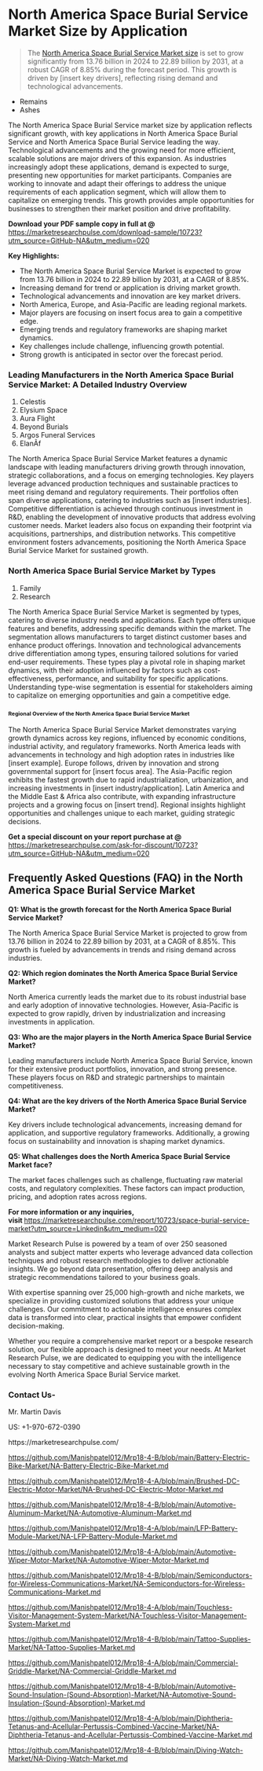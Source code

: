 <h1>North America Space Burial Service Market&nbsp;Size by Application</h1><blockquote><p>The <a href="https://marketresearchpulse.com/download-sample/10723?utm_source=GitHub-NA&amp;utm_medium=020">North America Space Burial Service Market size</a> is set to grow significantly from 13.76 billion in 2024 to 22.89 billion by 2031, at a robust CAGR of 8.85% during the forecast period. This growth is driven by [insert key drivers], reflecting rising demand and technological advancements.</p></blockquote><ul><li>Remains<li> Ashes</li></ul><p>The North America Space Burial Service market size by application reflects significant growth, with key applications in North America Space Burial Service and North America Space Burial Service leading the way. Technological advancements and the growing need for more efficient, scalable solutions are major drivers of this expansion. As industries increasingly adopt these applications, demand is expected to surge, presenting new opportunities for market participants. Companies are working to innovate and adapt their offerings to address the unique requirements of each application segment, which will allow them to capitalize on emerging trends. This growth provides ample opportunities for businesses to strengthen their market position and drive profitability.</p><p><strong>Download your PDF sample copy in full at @ </strong><a href="https://marketresearchpulse.com/download-sample/10723?utm_source=GitHub-NA&amp;utm_medium=020">https://marketresearchpulse.com/download-sample/10723?utm_source=GitHub-NA&amp;utm_medium=020</a></p><p><strong>Key Highlights: </strong></p><ul><li>The North America Space Burial Service Market is expected to grow from 13.76 billion in 2024 to 22.89 billion by 2031, at a CAGR of 8.85%.</li><li>Increasing demand for trend or application is driving market growth.</li><li>Technological advancements and innovation are key market drivers.</li><li>North America, Europe, and Asia-Pacific are leading regional markets.</li><li>Major players are focusing on insert focus area to gain a competitive edge.</li><li>Emerging trends and regulatory frameworks are shaping market dynamics.</li><li>Key challenges include challenge, influencing growth potential.</li><li>Strong growth is anticipated in sector over the forecast period.</li></ul><h3>Leading Manufacturers in the North America Space Burial Service Market: A Detailed Industry Overview</h3><ol><li>Celestis</li><li>Elysium Space</li><li>Aura Flight</li><li>Beyond Burials</li><li>Argos Funeral Services</li><li>ElanÃ­f</li></ol><div class="flex max-w-full flex-col flex-grow"><div class="min-h-8 text-message flex w-full flex-col items-end gap-2 whitespace-normal break-words [.text-message+&amp;]:mt-5" dir="auto" data-message-author-role="assistant" data-message-id="fd8432e4-4910-450d-b182-61b7bfb0a01f" data-message-model-slug="gpt-4o"><div class="flex w-full flex-col gap-1 empty:hidden first:pt-[3px]"><div class="markdown prose w-full break-words dark:prose-invert light"><p>The North America Space Burial Service Market features a dynamic landscape with leading manufacturers driving growth through innovation, strategic collaborations, and a focus on emerging technologies. Key players leverage advanced production techniques and sustainable practices to meet rising demand and regulatory requirements. Their portfolios often span diverse applications, catering to industries such as [insert industries]. Competitive differentiation is achieved through continuous investment in R&amp;D, enabling the development of innovative products that address evolving customer needs. Market leaders also focus on expanding their footprint via acquisitions, partnerships, and distribution networks. This competitive environment fosters advancements, positioning the North America Space Burial Service Market for sustained growth.</p></div></div></div></div><h3>North America Space Burial Service Market by Types</h3><ol><li>Family<li> Research</li></ol><div class="flex max-w-full flex-col flex-grow"><div class="min-h-8 text-message flex w-full flex-col items-end gap-2 whitespace-normal break-words [.text-message+&amp;]:mt-5" dir="auto" data-message-author-role="assistant" data-message-id="084470be-0bb7-4664-bddf-5156b4f41249" data-message-model-slug="gpt-4o-mini"><div class="flex w-full flex-col gap-1 empty:hidden first:pt-[3px]"><div class="markdown prose w-full break-words dark:prose-invert light"><p>The North America Space Burial Service Market is segmented by types, catering to diverse industry needs and applications. Each type offers unique features and benefits, addressing specific demands within the market. The segmentation allows manufacturers to target distinct customer bases and enhance product offerings. Innovation and technological advancements drive differentiation among types, ensuring tailored solutions for varied end-user requirements. These types play a pivotal role in shaping market dynamics, with their adoption influenced by factors such as cost-effectiveness, performance, and suitability for specific applications. Understanding type-wise segmentation is essential for stakeholders aiming to capitalize on emerging opportunities and gain a competitive edge.</p></div></div></div></div><h3><span style="font-size: 11px;">Regional Overview of the North America Space Burial Service Market</span></h3><div class="flex max-w-full flex-col flex-grow"><div class="min-h-8 text-message flex w-full flex-col items-end gap-2 whitespace-normal break-words [.text-message+&amp;]:mt-5" dir="auto" data-message-author-role="assistant" data-message-id="e9038762-ce64-4e30-91c9-9bd413514231" data-message-model-slug="gpt-4o-mini"><div class="flex w-full flex-col gap-1 empty:hidden first:pt-[3px]"><div class="markdown prose w-full break-words dark:prose-invert light"><p>The North America Space Burial Service Market demonstrates varying growth dynamics across key regions, influenced by economic conditions, industrial activity, and regulatory frameworks. North America leads with advancements in technology and high adoption rates in industries like [insert example]. Europe follows, driven by innovation and strong governmental support for [insert focus area]. The Asia-Pacific region exhibits the fastest growth due to rapid industrialization, urbanization, and increasing investments in [insert industry/application]. Latin America and the Middle East &amp; Africa also contribute, with expanding infrastructure projects and a growing focus on [insert trend]. Regional insights highlight opportunities and challenges unique to each market, guiding strategic decisions.</p></div></div></div></div><p><strong>Get a special discount on your report purchase at @ </strong><a href="https://marketresearchpulse.com/ask-for-discount/10723?utm_source=GitHub-NA&amp;utm_medium=020">https://marketresearchpulse.com/ask-for-discount/10723?utm_source=GitHub-NA&amp;utm_medium=020</a></p><h2>Frequently Asked Questions (FAQ) in the North America Space Burial Service Market</h2><p><strong>Q1: What is the growth forecast for the North America Space Burial Service Market?</strong></p><p>The North America Space Burial Service Market is projected to grow from 13.76 billion in 2024 to 22.89 billion by 2031, at a CAGR of 8.85%. This growth is fueled by advancements in trends and rising demand across industries.</p><p><strong>Q2: Which region dominates the North America Space Burial Service Market?</strong></p><p>North America currently leads the market due to its robust industrial base and early adoption of innovative technologies. However, Asia-Pacific is expected to grow rapidly, driven by industrialization and increasing investments in application.</p><p><strong>Q3: Who are the major players in the North America Space Burial Service Market?</strong></p><p>Leading manufacturers include North America Space Burial Service, known for their extensive product portfolios, innovation, and strong presence. These players focus on R&amp;D and strategic partnerships to maintain competitiveness.</p><p><strong>Q4: What are the key drivers of the North America Space Burial Service Market?</strong></p><p>Key drivers include technological advancements, increasing demand for application, and supportive regulatory frameworks. Additionally, a growing focus on sustainability and innovation is shaping market dynamics.</p><p><strong>Q5: What challenges does the North America Space Burial Service Market face?</strong></p><p>The market faces challenges such as challenge, fluctuating raw material costs, and regulatory complexities. These factors can impact production, pricing, and adoption rates across regions.</p><p><strong>For more information or any inquiries, visit&nbsp;</strong><a href="https://marketresearchpulse.com/report/10723/space-burial-service-market?utm_source=Linkedin&utm_medium=020">https://marketresearchpulse.com/report/10723/space-burial-service-market?utm_source=Linkedin&utm_medium=020</a></p><p>Market Research Pulse is powered by a team of over 250 seasoned analysts and subject matter experts who leverage advanced data collection techniques and robust research methodologies to deliver actionable insights. We go beyond data presentation, offering deep analysis and strategic recommendations tailored to your business goals.</p><p>With expertise spanning over 25,000 high-growth and niche markets, we specialize in providing customized solutions that address your unique challenges. Our commitment to actionable intelligence ensures complex data is transformed into clear, practical insights that empower confident decision-making.</p><p>Whether you require a comprehensive market report or a bespoke research solution, our flexible approach is designed to meet your needs. At Market Research Pulse, we are dedicated to equipping you with the intelligence necessary to stay competitive and achieve sustainable growth in the evolving North America Space Burial Service market.</p><h3><strong>Contact Us-</strong></h3><p>Mr. Martin Davis</p><p>US: +1-970-672-0390</p><p>https://marketresearchpulse.com/</p><p><a href="https://github.com/Manishpatel012/Mrp18-4-B/blob/main/Battery-Electric-Bike-Market/NA-Battery-Electric-Bike-Market.md">https://github.com/Manishpatel012/Mrp18-4-B/blob/main/Battery-Electric-Bike-Market/NA-Battery-Electric-Bike-Market.md</a></p><p><a href="https://github.com/Manishpatel012/Mrp18-4-A/blob/main/Brushed-DC-Electric-Motor-Market/NA-Brushed-DC-Electric-Motor-Market.md">https://github.com/Manishpatel012/Mrp18-4-A/blob/main/Brushed-DC-Electric-Motor-Market/NA-Brushed-DC-Electric-Motor-Market.md</a></p><p><a href="https://github.com/Manishpatel012/Mrp18-4-B/blob/main/Automotive-Aluminum-Market/NA-Automotive-Aluminum-Market.md">https://github.com/Manishpatel012/Mrp18-4-B/blob/main/Automotive-Aluminum-Market/NA-Automotive-Aluminum-Market.md</a></p><p><a href="https://github.com/Manishpatel012/Mrp18-4-A/blob/main/LFP-Battery-Module-Market/NA-LFP-Battery-Module-Market.md">https://github.com/Manishpatel012/Mrp18-4-A/blob/main/LFP-Battery-Module-Market/NA-LFP-Battery-Module-Market.md</a></p><p><a href="https://github.com/Manishpatel012/Mrp18-4-A/blob/main/Automotive-Wiper-Motor-Market/NA-Automotive-Wiper-Motor-Market.md">https://github.com/Manishpatel012/Mrp18-4-A/blob/main/Automotive-Wiper-Motor-Market/NA-Automotive-Wiper-Motor-Market.md</a></p><p><a href="https://github.com/Manishpatel012/Mrp18-4-B/blob/main/Semiconductors-for-Wireless-Communications-Market/NA-Semiconductors-for-Wireless-Communications-Market.md">https://github.com/Manishpatel012/Mrp18-4-B/blob/main/Semiconductors-for-Wireless-Communications-Market/NA-Semiconductors-for-Wireless-Communications-Market.md</a></p><p><a href="https://github.com/Manishpatel012/Mrp18-4-A/blob/main/Touchless-Visitor-Management-System-Market/NA-Touchless-Visitor-Management-System-Market.md">https://github.com/Manishpatel012/Mrp18-4-A/blob/main/Touchless-Visitor-Management-System-Market/NA-Touchless-Visitor-Management-System-Market.md</a></p><p><a href="https://github.com/Manishpatel012/Mrp18-4-B/blob/main/Tattoo-Supplies-Market/NA-Tattoo-Supplies-Market.md">https://github.com/Manishpatel012/Mrp18-4-B/blob/main/Tattoo-Supplies-Market/NA-Tattoo-Supplies-Market.md</a></p><p><a href="https://github.com/Manishpatel012/Mrp18-4-A/blob/main/Commercial-Griddle-Market/NA-Commercial-Griddle-Market.md">https://github.com/Manishpatel012/Mrp18-4-A/blob/main/Commercial-Griddle-Market/NA-Commercial-Griddle-Market.md</a></p><p><a href="https://github.com/Manishpatel012/Mrp18-4-B/blob/main/Automotive-Sound-Insulation-(Sound-Absorption)-Market/NA-Automotive-Sound-Insulation-(Sound-Absorption)-Market.md">https://github.com/Manishpatel012/Mrp18-4-B/blob/main/Automotive-Sound-Insulation-(Sound-Absorption)-Market/NA-Automotive-Sound-Insulation-(Sound-Absorption)-Market.md</a></p><p><a href="https://github.com/Manishpatel012/Mrp18-4-A/blob/main/Diphtheria-Tetanus-and-Acellular-Pertussis-Combined-Vaccine-Market/NA-Diphtheria-Tetanus-and-Acellular-Pertussis-Combined-Vaccine-Market.md">https://github.com/Manishpatel012/Mrp18-4-A/blob/main/Diphtheria-Tetanus-and-Acellular-Pertussis-Combined-Vaccine-Market/NA-Diphtheria-Tetanus-and-Acellular-Pertussis-Combined-Vaccine-Market.md</a></p><p><a href="https://github.com/Manishpatel012/Mrp18-4-B/blob/main/Diving-Watch-Market/NA-Diving-Watch-Market.md">https://github.com/Manishpatel012/Mrp18-4-B/blob/main/Diving-Watch-Market/NA-Diving-Watch-Market.md</a></p>
